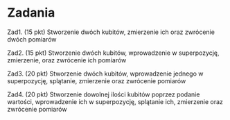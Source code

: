 # Zadania

Zad1. (15 pkt) Stworzenie dwóch kubitów, zmierzenie ich oraz zwrócenie dwóch pomiarów

Zad2. (15 pkt) Stworzenie dwóch kubitów, wprowadzenie w superpozycję, zmierzenie, oraz zwrócenie ich pomiarów

Zad3. (20 pkt) Stworzenie dwóch kubitów, wprowadzenie jednego w superpozycję, splątanie, zmierzenie oraz zwrócenie pomiarów

Zad4. (20 pkt) Stworzenie dowolnej ilości kubitów poprzez podanie wartości, wprowadzenie ich w superpozycję, splątanie ich, zmierzenie oraz zwrócenie pomiarów